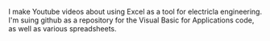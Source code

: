 I make Youtube videos about using Excel as a tool for electricla engineering. I'm suing github as a repository for the Visual Basic for Applications code, as well as various spreadsheets.

